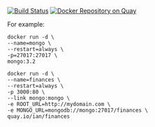 [![Build Status](https://travis-ci.org/ianmartorell/finances.svg?branch=master)](https://travis-ci.org/ianmartorell/finances)
[![Docker Repository on Quay](https://quay.io/repository/ian/finances/status "Docker Repository on Quay")](https://quay.io/repository/ian/finances)

For example:

```
docker run -d \
--name=mongo \
--restart=always \
-p=27017:27017 \
mongo:3.2

docker run -d \
--name=finances \
--restart=always \
-p 3000:80 \
--link mongo:mongo \
-e ROOT_URL=http://mydomain.com \
-e MONGO_URL=mongodb://mongo:27017/finances \
quay.io/ian/finances
```
